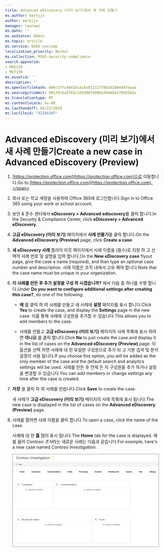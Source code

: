 ```yaml
---
title: Advanced eDiscovery (미리 보기)에서 새 사례 만들기
ms.author: markjjo
author: markjjo
manager: laurawi
ms.date: ''
ms.audience: Admin
ms.topic: article
ms.service: O365-seccomp
localization_priority: Normal
ms.collection: M365-security-compliance
search.appverid:
- MOE150
- MET150
ms.assetid: ''
description: ''
ms.openlocfilehash: b06c377c4841bce16e0121177665d1884497eaaa
ms.sourcegitcommit: 0017dc6a5f81c165d9dfd88be39a6bb17856582e
ms.translationtype: MT
ms.contentlocale: ko-KR
ms.lasthandoff: 04/23/2019
ms.locfileid: "32244107"
---
```

# <a name="create-a-new-case-in-advanced-ediscovery-preview"></a><span data-ttu-id="b6be1-102">Advanced eDiscovery (미리 보기)에서 새 사례 만들기</span><span class="sxs-lookup"><span data-stu-id="b6be1-102">Create a new case in Advanced eDiscovery (Preview)</span></span>    

1. <span data-ttu-id="b6be1-103">[https://protection.office.com](https://protection.office.com)으로 이동합니다.</span><span class="sxs-lookup"><span data-stu-id="b6be1-103">Go to [https://protection.office.com](https://protection.office.com).</span></span>
    
2. <span data-ttu-id="b6be1-104">회사 또는 학교 계정을 사용하여 Office 365에 로그인합니다.</span><span class="sxs-lookup"><span data-stu-id="b6be1-104">Sign in to Office 365 using your work or school account.</span></span>
    
3. <span data-ttu-id="b6be1-105">보안 & 준수 센터에서 **eDiscovery > Advanced ediscovery**를 클릭 합니다.</span><span class="sxs-lookup"><span data-stu-id="b6be1-105">In the Security & Compliance Center, click **eDiscovery > Advanced eDiscovery**.</span></span>
 
4. <span data-ttu-id="b6be1-106">**고급 eDiscovery (미리 보기)** 페이지에서 **사례 만들기**를 클릭 합니다.</span><span class="sxs-lookup"><span data-stu-id="b6be1-106">On the **Advanced eDiscovery (Preview)** page, click **Create a case**.</span></span>
    
5. <span data-ttu-id="b6be1-107">**새 eDiscovery 사례** 플라이 아웃 페이지에서 사례 이름을 (필수)로 지정 하 고 선택적 사례 번호 및 설명을 입력 합니다.</span><span class="sxs-lookup"><span data-stu-id="b6be1-107">On the **New eDiscovery case** flyout page, give the case a name (required), and then type an optional case number and description.</span></span> <span data-ttu-id="b6be1-108">사례 이름은 조직 내에서 고유 해야 합니다.</span><span class="sxs-lookup"><span data-stu-id="b6be1-108">Note that the case name must be unique in your organization.</span></span>

6. <span data-ttu-id="b6be1-109">**이 사례를 만든 후 추가 설정을 구성 하 시겠습니까?** 에서 다음 중 하나를 수행 합니다.</span><span class="sxs-lookup"><span data-stu-id="b6be1-109">Under **Do you want to configure additional settings after creating this case?**, do one of the following:</span></span>

    - <span data-ttu-id="b6be1-110">**예** 를 클릭 하 여 사례를 만들고 새 사례에 **설정** 페이지를 표시 합니다.</span><span class="sxs-lookup"><span data-stu-id="b6be1-110">Click **Yes** to create the case, and display the **Settings** page in the new case.</span></span> <span data-ttu-id="b6be1-111">이를 통해 사례에 구성원을 추가할 수 있습니다.</span><span class="sxs-lookup"><span data-stu-id="b6be1-111">This allows you to add members to the case.</span></span>
    
    - <span data-ttu-id="b6be1-112">사례를 만들고 **고급 eDiscovery (미리 보기)** 페이지의 사례 목록에 표시 하려면 **아니요** 를 클릭 합니다.</span><span class="sxs-lookup"><span data-stu-id="b6be1-112">Click **No** to just create the case and display it in the list of cases on the **Advanced eDiscovery (Preview)** page.</span></span> <span data-ttu-id="b6be1-113">이 옵션을 선택 하면 사례에 대 한 유일한 구성원으로 추가 되 고 기본 검색 및 분석 설정이 사용 됩니다.</span><span class="sxs-lookup"><span data-stu-id="b6be1-113">If you choose this option, you will be added as the only member of the case and the default search and analytics settings will be used.</span></span> <span data-ttu-id="b6be1-114">사례를 만든 후 언제 든 지 구성원을 추가 하거나 설정을 변경할 수 있습니다.</span><span class="sxs-lookup"><span data-stu-id="b6be1-114">You can add members or change settings any time after the case is created.</span></span>

7. <span data-ttu-id="b6be1-115">**저장** 을 클릭 하 여 사례를 만듭니다.</span><span class="sxs-lookup"><span data-stu-id="b6be1-115">Click **Save** to create the case.</span></span>

    <span data-ttu-id="b6be1-116">새 사례가 **고급 eDiscovery (미리 보기)** 페이지의 사례 목록에 표시 됩니다.</span><span class="sxs-lookup"><span data-stu-id="b6be1-116">The new case is displayed in the list of cases on the **Advanced eDiscovery (Preview)** page.</span></span> 

8. <span data-ttu-id="b6be1-117">사례를 열려면 사례 이름을 클릭 합니다.</span><span class="sxs-lookup"><span data-stu-id="b6be1-117">To open a case, click the name of the case.</span></span> 

    <span data-ttu-id="b6be1-118">사례에 대 한 **홈** 탭이 표시 됩니다.</span><span class="sxs-lookup"><span data-stu-id="b6be1-118">The **Home** tab for the case is displayed.</span></span> <span data-ttu-id="b6be1-119">예를 들어 *Contoso 조사*라는 새로운 사례는 다음과 같습니다.</span><span class="sxs-lookup"><span data-stu-id="b6be1-119">For example, here's a new case named *Contoso Investigation*.</span></span>

    ![Advanced eDiscovery에서 새 사례에 대 한 홈 탭](../media/newAeDcase.png)
